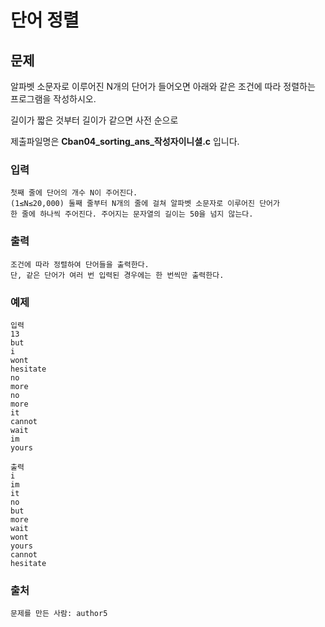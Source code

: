 # 단어 정렬

## 문제
알파벳 소문자로 이루어진 N개의 단어가 들어오면 아래와 같은 조건에 따라 정렬하는 프로그램을 작성하시오.

길이가 짧은 것부터
길이가 같으면 사전 순으로

제출파일명은 **Cban04_sorting_ans_작성자이니셜.c** 입니다.


### 입력
```
첫째 줄에 단어의 개수 N이 주어진다. 
(1≤N≤20,000) 둘째 줄부터 N개의 줄에 걸쳐 알파벳 소문자로 이루어진 단어가
한 줄에 하나씩 주어진다. 주어지는 문자열의 길이는 50을 넘지 않는다.
```

### 출력
```
조건에 따라 정렬하여 단어들을 출력한다. 
단, 같은 단어가 여러 번 입력된 경우에는 한 번씩만 출력한다.
```

### 예제
```
입력
13
but
i
wont
hesitate
no
more
no
more
it
cannot
wait
im
yours

출력
i
im
it
no
but
more
wait
wont
yours
cannot
hesitate
```

### 출처
```
문제를 만든 사람: author5
```


